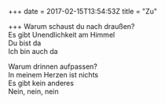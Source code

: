 +++
date = 2017-02-15T13:54:53Z
title = "Zu"

+++ 
Warum schaust du nach draußen?   
Es gibt Unendlichkeit am Himmel   
Du bist da   
Ich bin auch da   
   
Warum drinnen aufpassen?   
In meinem Herzen ist nichts   
Es gibt kein anderes   
Nein, nein, nein
